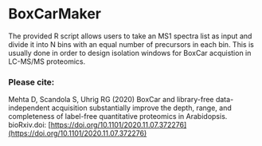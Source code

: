 # BoxCarMaker
The provided R script allows users to take an MS1 spectra list as input and divide it into N bins with an equal number of precursors in each bin. This is usually done in order to design isolation windows for BoxCar acquistion in LC-MS/MS proteomics. 

### Please cite:

Mehta D, Scandola S, Uhrig RG (2020) BoxCar and library-free data-independent acquisition substantially improve the depth, range, and completeness of label-free quantitative proteomics in Arabidopsis. bioRxiv.doi: [https://doi.org/10.1101/2020.11.07.372276](https://doi.org/10.1101/2020.11.07.372276)

